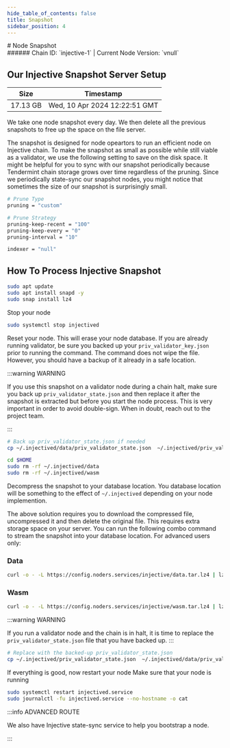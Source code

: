 ```yaml
---
hide_table_of_contents: false
title: Snapshot
sidebar_position: 4
---
```


<div class="h1-with-icon icon-injective">
# Node Snapshot
</div>
###### Chain ID: `injective-1` | Current Node Version: `vnull`

## Our Injective Snapshot Server Setup

| Size   | Timestamp   |
|--------|-------------|
| 17.13 GB | Wed, 10 Apr 2024 12:22:51 GMT |


We take one node snapshot every day. We then delete all the previous snapshots to free up the space on the file server.

The snapshot is designed for node opeartors to run an efficient node on Injective chain. To make the snapshot as small as possible while still viable as a validator, we use the following setting to save on the disk space. It might be helpful for you to sync with our snapshot periodically because Tendermint chain storage grows over time regardless of the pruning. Since we periodically state-sync our snapshot nodes, you might notice that sometimes the size of our snapshot is surprisingly small.

```bash title="app.toml"
# Prune Type
pruning = "custom"

# Prune Strategy
pruning-keep-recent = "100"
pruning-keep-every = "0"
pruning-interval = "10"
```

```bash title="config.toml"
indexer = "null"
```

## How To Process Injective Snapshot
```bash
sudo apt update
sudo apt install snapd -y
sudo snap install lz4
```

Stop your node
```bash
sudo systemctl stop injectived
```
Reset your node. This will erase your node database. If you are already running validator, be sure you backed up your `priv_validator_key.json` prior to running the command. The command does not wipe the file. However, you should have a backup of it already in a safe location.

:::warning WARNING

If you use this snapshot on a validator node during a chain halt, make sure you back up `priv_validator_state.json` and then replace it after the snapshot is extracted but before you start the node process. This is very important in order to avoid double-sign. When in doubt, reach out to the project team.

:::

```bash
# Back up priv_validator_state.json if needed
cp ~/.injectived/data/priv_validator_state.json  ~/.injectived/priv_validator_state.json

cd $HOME
sudo rm -rf ~/.injectived/data
sudo rm -rf ~/.injectived/wasm
```

Decompress the snapshot to your database location. You database location will be something to the effect of `~/.injectived` depending on your node implemention.

The above solution requires you to download the compressed file, uncompressed it and then delete the original file. This requires extra storage space on your server. You can run the following combo command to stream the snapshot into your database location. For advanced users only:
### Data
```bash
curl -o - -L https://config.noders.services/injective/data.tar.lz4 | lz4 -d | tar -x -C ~/.injectived
```
### Wasm
```bash
curl -o - -L https://config.noders.services/injective/wasm.tar.lz4 | lz4 -d | tar -x -C ~/.injectived
```

:::warning WARNING

If you run a validator node and the chain is in halt, it is time to replace the `priv_validator_state.json` file that you have backed up.
:::

```bash
# Replace with the backed-up priv_validator_state.json
cp ~/.injectived/priv_validator_state.json  ~/.injectived/data/priv_validator_state.json
```

If everything is good, now restart your node
Make sure that your node is running

```bash
sudo systemctl restart injectived.service
sudo journalctl -fu injectived.service --no-hostname -o cat
```

:::info ADVANCED ROUTE

We also have Injective state-sync service to help you bootstrap a node.

:::
